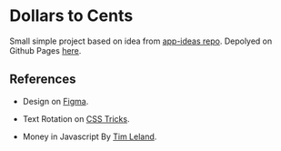 # Dollars to Cents

Small simple project based on idea from [app-ideas repo](https://github.com/florinpop17/app-ideas/blob/master/Projects/1-Beginner/Dollars-To-Cents-App.md). Depolyed on Github Pages [here](https://deadmercury.github.io/implement-app-ideas/beginner/Dollars-to-Cents/index.html).

## References

- Design on [Figma](https://www.figma.com/file/m52ngjhz7pCsbUbIMV1U12/Dollars-to-Cents?node-id=0%3A1).

- Text Rotation on [CSS Tricks](https://css-tricks.com/snippets/css/text-rotation/).

- Money in Javascript By [Tim Leland](https://timleland.com/money-in-javascript/).
